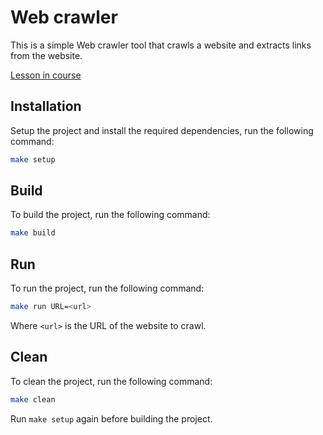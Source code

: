 # Web crawler

This is a simple Web crawler tool that crawls a website and extracts links from the website.

[Lesson in course](https://codedeviate.github.io/aicollection/go-tools-web-crawler.html)

## Installation

Setup the project and install the required dependencies, run the following command:

```bash
make setup
```

## Build

To build the project, run the following command:

```bash
make build
```

## Run

To run the project, run the following command:

```bash
make run URL=<url>
```

Where `<url>` is the URL of the website to crawl.

## Clean

To clean the project, run the following command:

```bash
make clean
```

Run `make setup` again before building the project.

